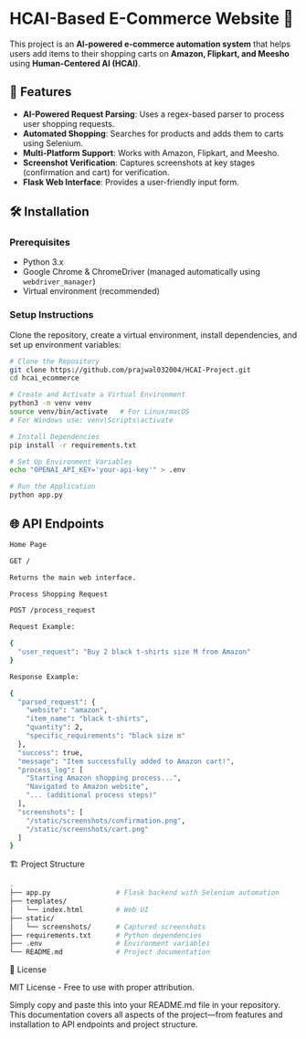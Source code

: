 
# HCAI-Based E-Commerce Website 🛒

This project is an **AI-powered e-commerce automation system** that helps users add items to their shopping carts on **Amazon, Flipkart, and Meesho** using **Human-Centered AI (HCAI)**.

## 🚀 Features
- **AI-Powered Request Parsing**: Uses a regex-based parser to process user shopping requests.
- **Automated Shopping**: Searches for products and adds them to carts using Selenium.
- **Multi-Platform Support**: Works with Amazon, Flipkart, and Meesho.
- **Screenshot Verification**: Captures screenshots at key stages (confirmation and cart) for verification.
- **Flask Web Interface**: Provides a user-friendly input form.

## 🛠 Installation

### **Prerequisites**
- Python 3.x
- Google Chrome & ChromeDriver (managed automatically using `webdriver_manager`)
- Virtual environment (recommended)

### **Setup Instructions**
Clone the repository, create a virtual environment, install dependencies, and set up environment variables:

```bash
# Clone the Repository
git clone https://github.com/prajwal032004/HCAI-Project.git
cd hcai_ecommerce

# Create and Activate a Virtual Environment
python3 -m venv venv
source venv/bin/activate   # For Linux/macOS
# For Windows use: venv\Scripts\activate

# Install Dependencies
pip install -r requirements.txt

# Set Up Environment Variables
echo "OPENAI_API_KEY='your-api-key'" > .env

# Run the Application
python app.py
```
## 🌐 API Endpoints
```bash
Home Page

GET /

Returns the main web interface.

Process Shopping Request

POST /process_request

Request Example:

{
  "user_request": "Buy 2 black t-shirts size M from Amazon"
}

Response Example:

{
  "parsed_request": {
    "website": "amazon",
    "item_name": "black t-shirts",
    "quantity": 2,
    "specific_requirements": "black size m"
  },
  "success": true,
  "message": "Item successfully added to Amazon cart!",
  "process_log": [
    "Starting Amazon shopping process...",
    "Navigated to Amazon website",
    "... (additional process steps)"
  ],
  "screenshots": [
    "/static/screenshots/confirmation.png",
    "/static/screenshots/cart.png"
  ]
}
```
🏗️ Project Structure
```bash
.
├── app.py                # Flask backend with Selenium automation
├── templates/
│   └── index.html        # Web UI
├── static/
│   └── screenshots/      # Captured screenshots
├── requirements.txt      # Python dependencies
├── .env                  # Environment variables
└── README.md             # Project documentation
```
📜 License

MIT License - Free to use with proper attribution.

Simply copy and paste this into your README.md file in your repository. This documentation covers all aspects of the project—from features and installation to API endpoints and project structure.

